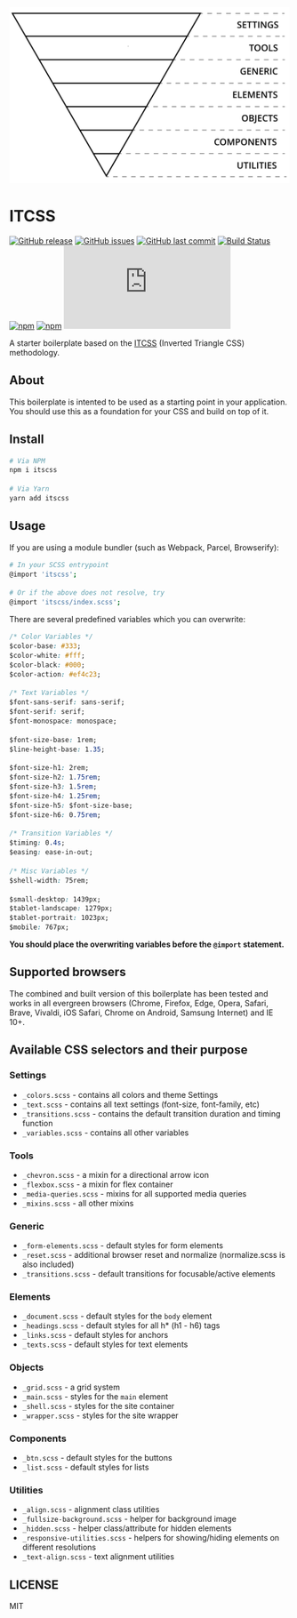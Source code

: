 ![Inverted Triangle CSS Visualization](https://raw.githubusercontent.com/scriptex/itscss/master/itcss.svg?sanitize=true)

# ITCSS

[![GitHub release](https://img.shields.io/github/release/scriptex/itscss.svg)](https://github.com/scriptex/itscss/releases/latest)
[![GitHub issues](https://img.shields.io/github/issues/scriptex/itscss.svg)](https://github.com/scriptex/itscss/issues)
[![GitHub last commit](https://img.shields.io/github/last-commit/scriptex/itscss.svg)](https://github.com/scriptex/itscss/commits/master)
[![Build Status](https://travis-ci.org/scriptex/itscss.svg?branch=master)](https://travis-ci.org/scriptex/itscss)
[![npm](https://img.shields.io/npm/dt/itscss.svg)](https://www.npmjs.com/package/itscss)
[![npm](https://img.shields.io/npm/v/itscss.svg)](https://www.npmjs.com/package/itscss)
[![Analytics](https://ga-beacon.appspot.com/UA-83446952-1/github.com/scriptex/itscss/README.md)](https://github.com/scriptex/itscss/)

A starter boilerplate based on the [ITCSS](https://www.xfive.co/blog/itcss-scalable-maintainable-css-architecture/) (Inverted Triangle CSS) methodology.

## About

This boilerplate is intented to be used as a starting point in your application. You should use this as a foundation for your CSS and build on top of it.

## Install

```bash
# Via NPM
npm i itscss

# Via Yarn
yarn add itscss
```

## Usage

If you are using a module bundler (such as Webpack, Parcel, Browserify):

```bash
# In your SCSS entrypoint
@import 'itscss';

# Or if the above does not resolve, try
@import 'itscss/index.scss';
```

There are several predefined variables which you can overwrite:

```css
/* Color Variables */
$color-base: #333;
$color-white: #fff;
$color-black: #000;
$color-action: #ef4c23;

/* Text Variables */
$font-sans-serif: sans-serif;
$font-serif: serif;
$font-monospace: monospace;

$font-size-base: 1rem;
$line-height-base: 1.35;

$font-size-h1: 2rem;
$font-size-h2: 1.75rem;
$font-size-h3: 1.5rem;
$font-size-h4: 1.25rem;
$font-size-h5: $font-size-base;
$font-size-h6: 0.75rem;

/* Transition Variables */
$timing: 0.4s;
$easing: ease-in-out;

/* Misc Variables */
$shell-width: 75rem;

$small-desktop: 1439px;
$tablet-landscape: 1279px;
$tablet-portrait: 1023px;
$mobile: 767px;
```

**You should place the overwriting variables before the `@import` statement.**

## Supported browsers

The combined and built version of this boilerplate has been tested and works in all evergreen browsers (Chrome, Firefox, Edge, Opera, Safari, Brave, Vivaldi, iOS Safari, Chrome on Android, Samsung Internet) and IE 10+.

## Available CSS selectors and their purpose

### Settings

-   `_colors.scss` - contains all colors and theme Settings
-   `_text.scss` - contains all text settings (font-size, font-family, etc)
-   `_transitions.scss` - contains the default transition duration and timing function
-   `_variables.scss` - contains all other variables

### Tools

-   `_chevron.scss` - a mixin for a directional arrow icon
-   `_flexbox.scss` - a mixin for flex container
-   `_media-queries.scss` - mixins for all supported media queries
-   `_mixins.scss` - all other mixins

### Generic

-   `_form-elements.scss` - default styles for form elements
-   `_reset.scss` - additional browser reset and normalize (normalize.scss is also included)
-   `_transitions.scss` - default transitions for focusable/active elements

### Elements

-   `_document.scss` - default styles for the `body` element
-   `_headings.scss` - default styles for all h\* (h1 - h6) tags
-   `_links.scss` - default styles for anchors
-   `_texts.scss` - default styles for text elements

### Objects

-   `_grid.scss` - a grid system
-   `_main.scss` - styles for the `main` element
-   `_shell.scss` - styles for the site container
-   `_wrapper.scss` - styles for the site wrapper

### Components

-   `_btn.scss` - default styles for the buttons
-   `_list.scss` - default styles for lists

### Utilities

-   `_align.scss` - alignment class utilities
-   `_fullsize-background.scss` - helper for background image
-   `_hidden.scss` - helper class/attribute for hidden elements
-   `_responsive-utilities.scss` - helpers for showing/hiding elements on different resolutions
-   `_text-align.scss` - text alignment utilities

## LICENSE

MIT
